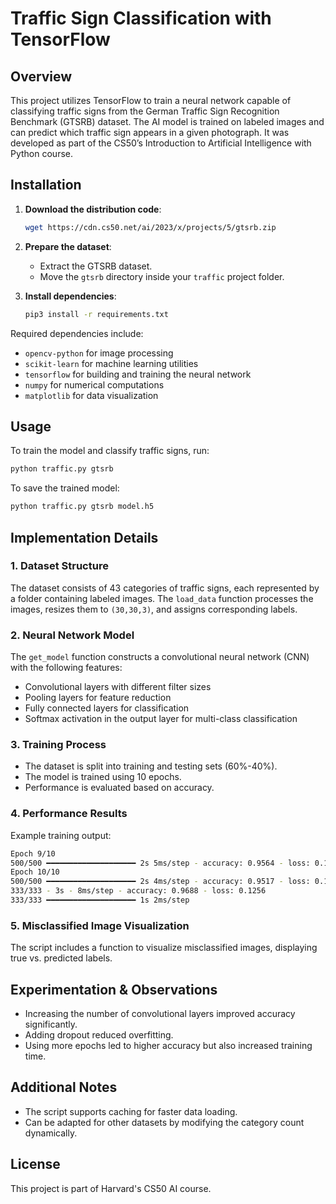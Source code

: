 # Traffic Sign Classification with TensorFlow

## Overview
This project utilizes TensorFlow to train a neural network capable of classifying traffic signs from the German Traffic Sign Recognition Benchmark (GTSRB) dataset. The AI model is trained on labeled images and can predict which traffic sign appears in a given photograph. It was developed as part of the CS50’s Introduction to Artificial Intelligence with Python course.

## Installation

1. **Download the distribution code**:  
   ```sh
   wget https://cdn.cs50.net/ai/2023/x/projects/5/gtsrb.zip
   ```
2. **Prepare the dataset**:  
   - Extract the GTSRB dataset.
   - Move the `gtsrb` directory inside your `traffic` project folder.

3. **Install dependencies**:  
   ```sh
   pip3 install -r requirements.txt
   ```
  Required dependencies include:
   - `opencv-python` for image processing  
   - `scikit-learn` for machine learning utilities  
   - `tensorflow` for building and training the neural network  
   - `numpy` for numerical computations  
   - `matplotlib` for data visualization  

## Usage

To train the model and classify traffic signs, run:

```sh
python traffic.py gtsrb
```

To save the trained model:
```sh
python traffic.py gtsrb model.h5
```

## Implementation Details

### 1. **Dataset Structure**
The dataset consists of 43 categories of traffic signs, each represented by a folder containing labeled images. The `load_data` function processes the images, resizes them to `(30,30,3)`, and assigns corresponding labels.

### 2. **Neural Network Model**
The `get_model` function constructs a convolutional neural network (CNN) with the following features:
- Convolutional layers with different filter sizes
- Pooling layers for feature reduction
- Fully connected layers for classification
- Softmax activation in the output layer for multi-class classification

### 3. **Training Process**
- The dataset is split into training and testing sets (60%-40%).
- The model is trained using 10 epochs.
- Performance is evaluated based on accuracy.

### 4. **Performance Results**
Example training output:
```sh
Epoch 9/10
500/500 ━━━━━━━━━━━━━━━━━━━━ 2s 5ms/step - accuracy: 0.9564 - loss: 0.1719  
Epoch 10/10
500/500 ━━━━━━━━━━━━━━━━━━━━ 2s 4ms/step - accuracy: 0.9517 - loss: 0.1963  
333/333 - 3s - 8ms/step - accuracy: 0.9688 - loss: 0.1256
333/333 ━━━━━━━━━━━━━━━━━━━━ 1s 2ms/step 
```

### 5. **Misclassified Image Visualization**
The script includes a function to visualize misclassified images, displaying true vs. predicted labels.

## Experimentation & Observations
- Increasing the number of convolutional layers improved accuracy significantly.
- Adding dropout reduced overfitting.
- Using more epochs led to higher accuracy but also increased training time.

## Additional Notes
- The script supports caching for faster data loading.
- Can be adapted for other datasets by modifying the category count dynamically.

## License
This project is part of Harvard's CS50 AI course.
